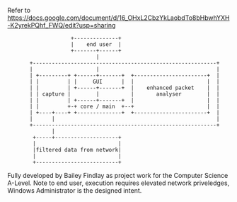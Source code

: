 
Refer to https://docs.google.com/document/d/16_OHxL2CbzYkLaobdTo8bHbwhYXH-K2yrekPQhf_FWQ/edit?usp=sharing

```
                    +--------------+
                    |    end user  |
                    +-------+------+
                            |
       +----------------------------------------------------------+
       |                    |                                     |
       | +---------+ +------+-------+  +-----------------------+  |
       | |         | |     GUI      |  |                       |  |
       | |         | +------+-------+  |    enhanced packet    |  |
       | | capture |        |          |       analyser        |  |
       | |         | +------+-------+  |                       |  |
       | |         +-+ core / main  +--+                       |  |
       | +----+----+ +--------------+  +-----------------------+  |
       |      |                                                   |
       +----------------------------------------------------------+
              |
        +-----+--------------------+
        |                          |
        |filtered data from network|
        |                          |
        +--------------------------+
```
Fully developed by Bailey Findlay as project work for the Computer Science A-Level.
Note to end user, execution requires elevated network priveledges, Windows Administrator is the designed intent.
